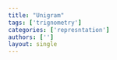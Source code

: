 ```yaml
---
title: "Unigram"
tags: ['trignometry']
categories: ['represntation']
authors: ['']
layout: single
---
```

